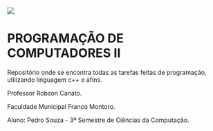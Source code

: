 <img src= "https://francomontoro.com.br/wp-content/uploads/2022/07/image-1.png">

# PROGRAMAÇÃO DE COMPUTADORES II
Repositório onde se encontra todas as tarefas feitas de programação, utilizando linguagem c++ e afins.

Professor Robson Canato.


Faculdade Municipal Franco Montoro.


Aluno: Pedro Souza - 3º Semestre de Ciências da Computação.

